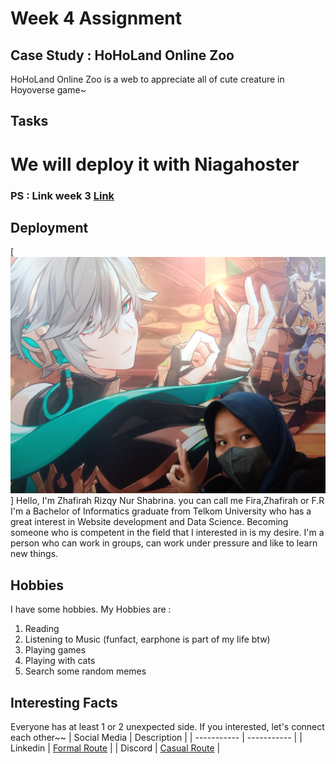 # Week 4 Assignment
## Case Study : HoHoLand Online Zoo
HoHoLand Online Zoo is a web to appreciate all of cute creature in Hoyoverse game~
## Tasks
We will deploy it with Niagahoster 
====================================
### PS : Link week 3 [Link](https://hohoverse-up1.netlify.app/)
## Deployment
[![Profile Picture](assets/IMG_20230415_172052.jpg)]
Hello, I'm Zhafirah Rizqy Nur Shabrina. you can call me Fira,Zhafirah or F.R I'm a Bachelor of Informatics graduate from Telkom University who has a great interest in Website development and Data Science. Becoming someone who is competent in the field that I interested in is my desire. I'm a person who can work in groups, can work under pressure and like to learn new things.
## Hobbies
I have some hobbies. My Hobbies are :
1. Reading
2. Listening to Music (funfact, earphone is part of my life btw)
3. Playing games
4. Playing with cats
5. Search some random memes 
## Interesting Facts 
Everyone has at least 1 or 2 unexpected side. If you interested, let's connect each other~~
| Social Media | Description                                                               |
| -----------  | -----------                                                               |
| Linkedin     | [Formal Route](https://www.linkedin.com/in/zhafirah-prasetija-3350b6134/) |
| Discord      | [Casual Route](https://discord.com/channels/@me)                          |
